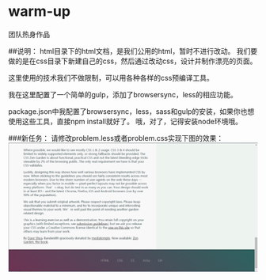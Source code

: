 # warm-up
团队热身作品

##说明：
html目录下的html文档，是我们公用的html，暂时不进行改动。
我们要做的是在css目录下新建自己的css，然后通过改动css，设计并制作漂亮的页面。

这里使用的技术我们不做限制，可以用各种各样的css预编译工具。

我在这里配置了一个简单的gulp，添加了browsersync，less的相应功能。

package.json中我配置了browsersync，less，sass和gulp的安装，如果你也想使用这些工具，直接npm install就好了。
哦，对了，记得安装node环境哦。

###新任务：
请修改problem.less或者problem.css实现下图的效果：
<img src="work.png">
